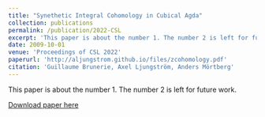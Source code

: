 ```yaml
---
title: "Synethetic Integral Cohomology in Cubical Agda"
collection: publications
permalink: /publication/2022-CSL
excerpt: 'This paper is about the number 1. The number 2 is left for future work.'
date: 2009-10-01
venue: 'Proceedings of CSL 2022'
paperurl: 'http://aljungstrom.github.io/files/zcohomology.pdf'
citation: 'Guillaume Brunerie, Axel Ljungström, Anders Mörtberg'
---
```

This paper is about the number 1. The number 2 is left for future work.

[Download paper here](http://aljungstrom.github.io/files/zcohomology.pdf)